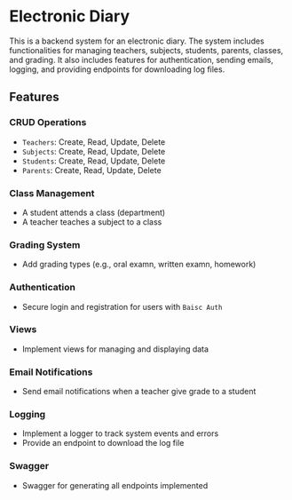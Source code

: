 # Electronic Diary

This is a backend system for an electronic diary. The system includes functionalities for managing teachers, subjects, students, parents, classes, and grading. It also includes features for authentication, sending emails, logging, and providing endpoints for downloading log files.

## Features

### CRUD Operations

- `Teachers`: Create, Read, Update, Delete
- `Subjects`: Create, Read, Update, Delete
- `Students`: Create, Read, Update, Delete
- `Parents`: Create, Read, Update, Delete

### Class Management

- A student attends a class (department)
- A teacher teaches a subject to a class

### Grading System

- Add grading types (e.g., oral examn, written examn, homework)

### Authentication

- Secure login and registration for users with `Baisc Auth`

### Views

- Implement views for managing and displaying data

### Email Notifications

- Send email notifications when a teacher give grade to a student

### Logging

- Implement a logger to track system events and errors
- Provide an endpoint to download the log file

### Swagger 

- Swagger for generating all endpoints implemented
